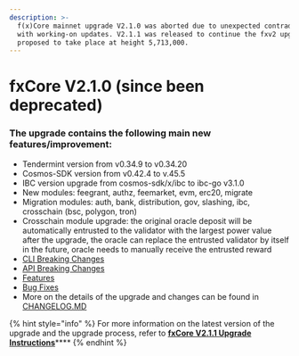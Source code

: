 ```yaml
---
description: >-
  f(x)Core mainnet upgrade V2.1.0 was aborted due to unexpected contradictions
  with working-on updates. V2.1.1 was released to continue the fxv2 upgrade
  proposed to take place at height 5,713,000.
---
```


# fxCore V2.1.0 (since been deprecated)

### The upgrade contains the following main new features/improvement:

* Tendermint version from v0.34.9 to v0.34.20
* Cosmos-SDK version from v0.42.4 to v.45.5
* IBC version upgrade from cosmos-sdk/x/ibc to ibc-go v3.1.0
* New modules: feegrant, authz, feemarket, evm, erc20, migrate
* Migration modules: auth, bank, distribution, gov, slashing, ibc, crosschain (bsc, polygon, tron)
* Crosschain module upgrade: the original oracle deposit will be automatically entrusted to the validator with the largest power value after the upgrade, the oracle can replace the entrusted validator by itself in the future, oracle needs to manually receive the entrusted reward
* [CLI Breaking Changes](https://github.com/FunctionX/fx-core/blob/release/v2.1.x/CHANGELOG.md#cli-breaking-changes)
* [API Breaking Changes](https://github.com/FunctionX/fx-core/blob/release/v2.1.x/CHANGELOG.md#api-breaking-changes)
* [Features](https://github.com/FunctionX/fx-core/blob/release/v2.1.x/CHANGELOG.md#features)
* [Bug Fixes](https://github.com/FunctionX/fx-core/blob/release/v2.1.x/CHANGELOG.md#bug-fixes)
* More on the details of the upgrade and changes can be found in [CHANGELOG.MD](https://github.com/FunctionX/fx-core/blob/release/v2.1.x/CHANGELOG.md)

{% hint style="info" %}
For more information on the latest version of the upgrade and the upgrade process, refer to [**fxCore V2.1.1 Upgrade Instructions**](./)****
{% endhint %}
